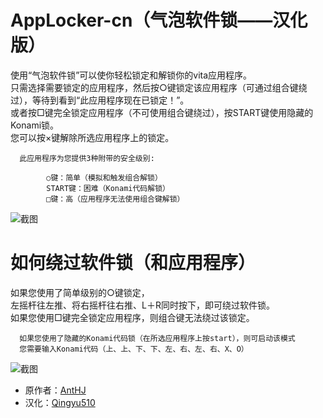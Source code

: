# AppLocker-cn（气泡软件锁——汉化版）
使用“气泡软件锁”可以使你轻松锁定和解锁你的vita应用程序。<br>
只需选择需要锁定的应用程序，然后按○键锁定该应用程序（可通过组合键绕过），等待到看到“此应用程序现在已锁定！”。<br>
或者按□键完全锁定应用程序（不可使用组合键绕过），按START键使用隐藏的Konami锁。<br>
您可以按×键解除所选应用程序上的锁定。

      此应用程序为您提供3种附带的安全级别:
      
            ○键：简单（模拟和触发组合解锁）
            START键：困难（Konami代码解锁）
            □键：高（应用程序无法使用组合键解锁）
            

![截图](https://github.com/Qingyu510/AppLocker/blob/main/AppLocker.png)

# 如何绕过软件锁（和应用程序）
如果您使用了简单级别的○键锁定，<br>
左摇杆往左推、将右摇杆往右推、L＋R同时按下，即可绕过软件锁。<br>
如果您使用□键完全锁定应用程序，则组合键无法绕过该锁定。

      如果您使用了隐藏的Konami代码锁（在所选应用程序上按start），则可启动该模式
      您需要输入Konami代码（上、上、下、下、左、右、左、右、X、O）

![截图](https://github.com/Qingyu510/AppLocker/blob/main/AppLocker-locked.png)

- 原作者：[AntHJ](https://github.com/AntHJ)
- 汉化：[Qingyu510](https://github.com/Qingyu510)
